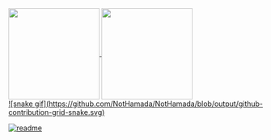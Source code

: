 <div>
  <a href="https://github.com/NotHamada">
  <img height="180em"  align="center" src="https://github-readme-stats.vercel.app/api?username=NotHamada&show_icons=true&theme=react&include_all_commits=true&count_private=true"/>
  <img height="180em"  align="center" src="https://github-readme-stats.vercel.app/api/top-langs/?username=NotHamada&layout=compact&langs_count=7&theme=react" />
</div>
  
<div>
  ![snake gif](https://github.com/NotHamada/NotHamada/blob/output/github-contribution-grid-snake.svg)  
</div>

[![readme](https://github-readme-stats.vercel.app/api/pin/?username=NotHamada&repo=NotHamada&theme=react)](https://github.com/NotHamada/NotHamada)
